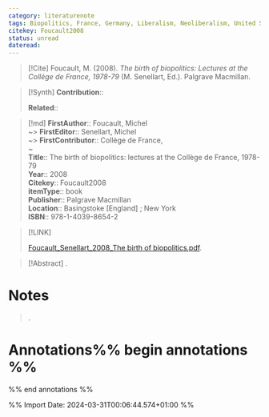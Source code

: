 ```yaml
---
category: literaturenote
tags: Biopolitics, France, Germany, Liberalism, Neoliberalism, United States
citekey: Foucault2008
status: unread
dateread:
---
```


> [!Cite]
> Foucault, M. (2008). _The birth of biopolitics: Lectures at the Collège de France, 1978-79_ (M. Senellart, Ed.). Palgrave Macmillan.

>[!Synth]
>**Contribution**:: 
>
>**Related**:: 
>

>[!md]
> **FirstAuthor**:: Foucault, Michel  
~> **FirstEditor**:: Senellart, Michel  
~> **FirstContributor**:: Collège de France,   
~    
> **Title**:: The birth of biopolitics: lectures at the Collège de France, 1978-79  
> **Year**:: 2008   
> **Citekey**:: Foucault2008  
> **itemType**:: book  
> **Publisher**:: Palgrave Macmillan  
> **Location**:: Basingstoke [England] ; New York  
> **ISBN**:: 978-1-4039-8654-2    

> [!LINK] 
>
>  [Foucault_Senellart_2008_The birth of biopolitics.pdf](file:///Users/ubd/wolke_utku/ZoteroFiles/Foucault_Senellart_2008_The%20birth%20of%20biopolitics.pdf).

> [!Abstract]
>.
> 
# Notes
>.

# Annotations%% begin annotations %%

%% end annotations %%

%% Import Date: 2024-03-31T00:06:44.574+01:00 %%
